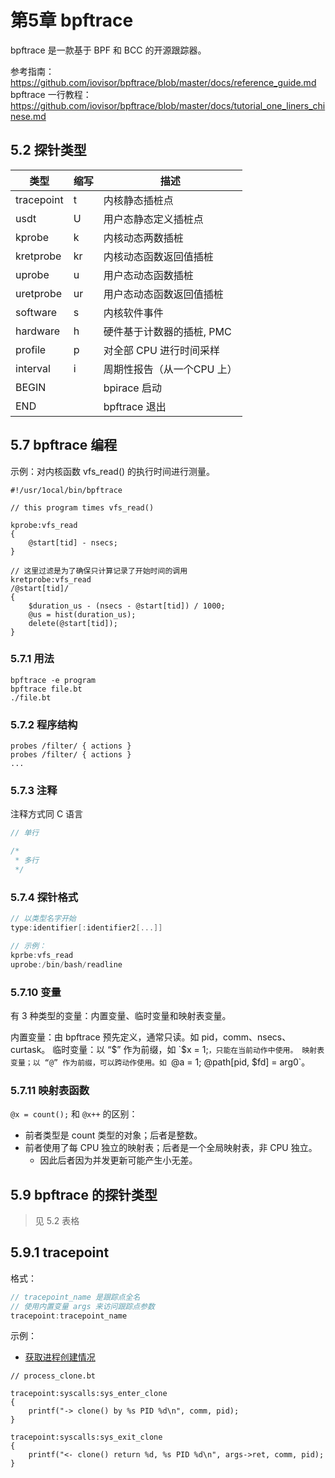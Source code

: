 # 第5章 bpftrace

bpftrace 是一款基于 BPF 和 BCC 的开源跟踪器。

参考指南：https://github.com/iovisor/bpftrace/blob/master/docs/reference_guide.md
bpftrace 一行教程：https://github.com/iovisor/bpftrace/blob/master/docs/tutorial_one_liners_chinese.md

## 5.2 探针类型

|类型|缩写|描述|
|---|---|---
| tracepoint | t | 内核静态插桩点 |
| usdt | U | 用户态静态定义插桩点 |
| kprobe | k | 内核动态两数插桩 |
| kretprobe | kr | 内核动态函数返回值插桩 |
| uprobe | u | 用户态动态函数插桩 |
| uretprobe | ur | 用户态动态函数返回值插桩 |
| software | s | 内核软件事件 |
| hardware | h | 硬件基于计数器的插桩, PMC |
| profile | p | 对全部 CPU 进行时间采样 |
| interval | i | 周期性报告（从一个CPU 上） |
| BEGIN | | bpirace 启动 |
| END | |bpftrace 退出 |

## 5.7 bpftrace 编程

示例：对内核函数 vfs_read() 的执行时间进行测量。

```bpftrace
#!/usr/1ocal/bin/bpftrace

// this program times vfs_read()

kprobe:vfs_read
{
    @start[tid] - nsecs;
}

// 这里过滤是为了确保只计算记录了开始时间的调用
kretprobe:vfs_read
/@start[tid]/
{
    $duration_us - (nsecs - @start[tid]) / 1000;
    @us = hist(duration_us);
    delete(@start[tid]);
}
```

### 5.7.1 用法

```shell
bpftrace -e program
bpftrace file.bt
./file.bt
```

### 5.7.2 程序结构

```bpftrace
probes /filter/ { actions }
probes /filter/ { actions }
...
```

### 5.7.3 注释

注释方式同 C 语言
```c
// 单行

/*
 * 多行
 */
```

### 5.7.4 探针格式

```c
// 以类型名字开始
type:identifier[:identifier2[...]]

// 示例：
kprbe:vfs_read
uprobe:/bin/bash/readline
```

### 5.7.10 变量

有 3 种类型的变量：内置变量、临时变量和映射表变量。

内置变量：由 bpftrace 预先定义，通常只读。如 pid，comm、nsecs、curtask。
临时变量：以 “$” 作为前缀，如 `$x = 1;`，只能在当前动作中使用。
映射表变量；以 “@” 作为前缀，可以跨动作使用。如 `@a = 1; @path[pid, $fd] = arg0`。


### 5.7.11 映射表函数

`@x = count();` 和 `@x++` 的区别：
- 前者类型是 count 类型的对象；后者是整数。
- 前者使用了每 CPU 独立的映射表；后者是一个全局映射表，非 CPU 独立。
    - 因此后者因为并发更新可能产生小无差。

## 5.9 bpftrace 的探针类型

> 见 5.2 表格

## 5.9.1 tracepoint

格式：

```c
// tracepoint_name 是跟踪点全名
// 使用内置变量 args 来访问跟踪点参数
tracepoint:tracepoint_name
```

示例：

- [获取进程创建情况](process_clone.bt)

```bpftrace
// process_clone.bt

tracepoint:syscalls:sys_enter_clone
{
    printf("-> clone() by %s PID %d\n", comm, pid);
}

tracepoint:syscalls:sys_exit_clone
{
    printf("<- clone() return %d, %s PID %d\n", args->ret, comm, pid);
}
```
